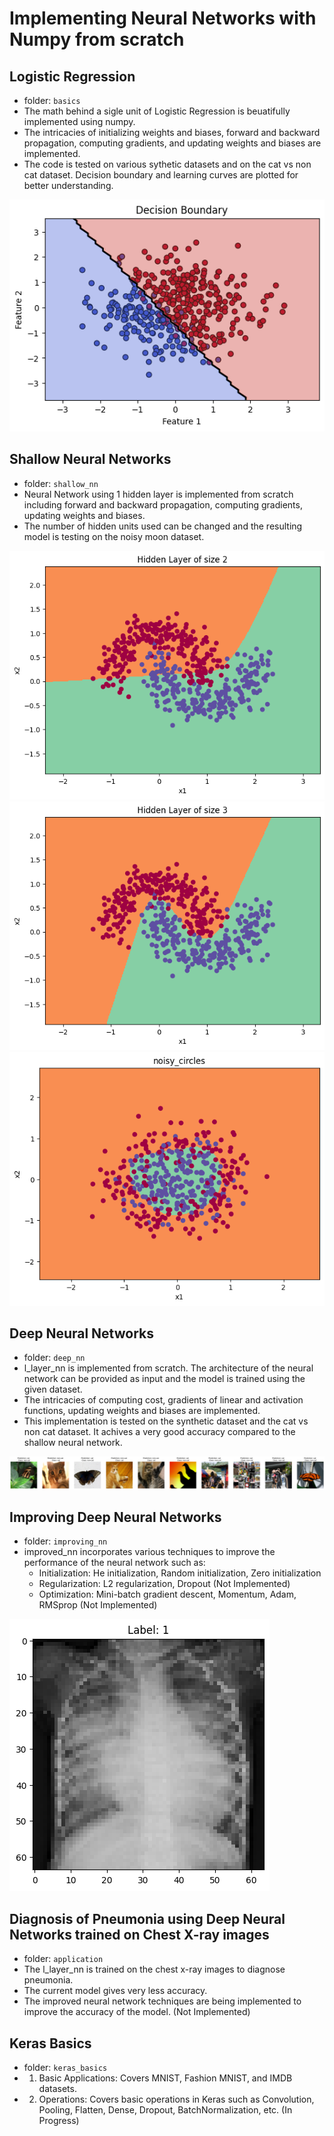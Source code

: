 # Implementing Neural Networks with Numpy from scratch

## Logistic Regression
- folder: ```basics```
- The math behind a sigle unit of Logistic Regression is beuatifully implemented using numpy. 
- The intricacies of initializing weights and biases, forward and backward propagation, computing gradients, and updating weights and biases are implemented.
- The code is tested on various sythetic datasets and on the cat vs non cat dataset. Decision boundary and learning curves are plotted for better understanding.
<img src="sample_images/lr_output.png"/>

## Shallow Neural Networks 
- folder: ```shallow_nn```
- Neural Network using 1 hidden layer is implemented from scratch including forward and backward propagation, computing gradients, updating weights and biases.
- The number of hidden units used can be changed and the resulting model is testing on the noisy moon dataset.
<img src="sample_images/snn_output1.png"/>
<img src="sample_images/snn_output2.png"/>
<img src="sample_images/snn_output3.png"/>

## Deep Neural Networks
- folder: ```deep_nn```
- l_layer_nn is implemented from scratch. The architecture of the neural network can be provided as input and the model is trained using the given dataset.
- The intricacies of computing cost, gradients of linear and activation functions, updating weights and biases are implemented.
- This implementation is tested on the synthetic dataset and the cat vs non cat dataset. It achives a very good accuracy compared to the shallow neural network.
<img src="sample_images/lnn_output1.png"/>

## Improving Deep Neural Networks
- folder: ```improving_nn```
- improved_nn incorporates various techniques to improve the performance of the neural network such as:
    - Initialization: He initialization, Random initialization, Zero initialization
    - Regularization: L2 regularization, Dropout (Not Implemented)
    - Optimization: Mini-batch gradient descent, Momentum, Adam, RMSprop (Not Implemented)

<img src="sample_images/app_output.png"/>

## Diagnosis of Pneumonia using Deep Neural Networks trained on Chest X-ray images
- folder: ```application```
- The l_layer_nn is trained on the chest x-ray images to diagnose pneumonia.
- The current model gives very less accuracy.
- The improved neural network techniques are being implemented to improve the accuracy of the model. (Not Implemented)

## Keras Basics
- folder: ```keras_basics```
- 1. Basic Applications: Covers MNIST, Fashion MNIST, and IMDB datasets.
- 2. Operations: Covers basic operations in Keras such as Convolution, Pooling, Flatten, Dense, Dropout, BatchNormalization, etc. (In Progress)